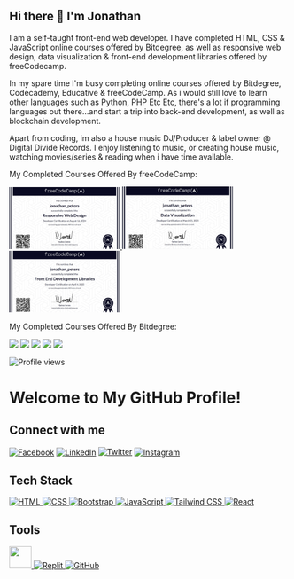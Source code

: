 ## Hi there 👋 I'm Jonathan 

I am a self-taught front-end web developer.
I have completed HTML, CSS & JavaScript online courses offered by Bitdegree, as well as responsive web design, data visualization & front-end development libraries offered by freeCodecamp.

In my spare time I'm busy completing online courses offered by Bitdegree, Codecademy, Educative & freeCodeCamp.
As i would still love to learn other languages such as Python, PHP Etc Etc, there's a lot if programming languages out there...and start a trip into back-end development, as well as blockchain development.

Apart from coding, im also a house music DJ/Producer & label owner @ Digital Divide Records. 
I enjoy listening to music, or creating house music, watching movies/series & reading when i have time available.

My Completed Courses Offered By freeCodeCamp:

<a href="https://www.freecodecamp.org/certification/Jonathan_Peters/responsive-web-design">
<img src="./free1.png" alt="Responsive Web Design" width="200"/>
</a>
<a href="https://www.freecodecamp.org/certification/Jonathan_Peters/data-visualization">
<img src="./free2.png" alt="Data Visualization" width="200"/>
</a>
<a href="https://www.freecodecamp.org/certification/Jonathan_Peters/front-end-development-libraries">
<img src="./free3.png" alt="front-end-development-libraries" width="200"/>
</a>



My Completed Courses Offered By Bitdegree:


<img src="https://github.com/user-attachments/assets/be514097-5b73-4f73-9cfd-6fe565a87d61" width="200">
<img src="https://github.com/user-attachments/assets/641b9e92-c5eb-4a91-b3d1-fbfd4e622231" width="200">
<img src="https://github.com/user-attachments/assets/bc45719d-3444-41c6-bba1-e30f079d1739" width="200">
<img src="https://github.com/user-attachments/assets/771d59b9-a1e5-432b-a1d7-e2e54699d87e" width="200">
<img src="https://github.com/user-attachments/assets/aae7c9a7-a0ef-4f8e-8621-92cc54d5934f" width="200">


![Profile views](https://komarev.com/ghpvc/?username=QMS85&color=blue)


# Welcome to My GitHub Profile!

## Connect with me

<p align="left">
  <a href="https://www.facebook.com/2jonathanpeters" target="blank"><img align="center" src="https://raw.githubusercontent.com/QMS85/icons/main/facebook.svg" alt="Facebook" height="30" width="30" /></a>
  <a href="https://linkedin.com/in/2jonathanpeters" target="blank"><img align="center" src="https://raw.githubusercontent.com/QMS85/icons/main/linkedin.svg" alt="LinkedIn" height="30" width="30" /></a>
  <a href="https://twitter.com/DJJonnas85" target="blank"> <img src="https://cdn.jsdelivr.net/gh/devicons/devicon@latest/icons/twitter/twitter-original.svg" alt="Twitter" height="30" width="30" /></a>
  <a href="https://instagram.com/yourusername" target="blank"><img align="center" src="https://raw.githubusercontent.com/QMS85/icons/main/instagram.svg" alt="Instagram" height="30" width="30" /></a>
</p>

## Tech Stack

<p align="left">
  <a href="https://developer.mozilla.org/en-US/docs/Web/HTML" target="_blank"> <img src="https://raw.githubusercontent.com/QMS85/icons/main/html5.svg" alt="HTML" width="40" height="40"/> </a>
  <a href="https://developer.mozilla.org/en-US/docs/Web/CSS" target="_blank"> <img src="https://raw.githubusercontent.com/QMS85/icons/main/css3.svg" alt="CSS" width="40" height="40"/> </a>
  <a href="https://getbootstrap.com" target="_blank"> <img src="https://raw.githubusercontent.com/QMS85/icons/main/bootstrap.svg" alt="Bootstrap" width="40" height="40"/> </a>
  <a href="https://developer.mozilla.org/en-US/docs/Web/JavaScript" target="_blank"> <img src="https://raw.githubusercontent.com/QMS85/icons/main/javascript.svg" alt="JavaScript" width="40" height="40"/> </a>
  <a href="https://tailwindcss.com/" target="_blank"> <img src="https://cdn.jsdelivr.net/gh/devicons/devicon@latest/icons/tailwindcss/tailwindcss-original-wordmark.svg" alt="Tailwind CSS" width="40" height="40"/> </a>
  <a href="https://reactjs.org/" target="_blank"> <img src="https://raw.githubusercontent.com/QMS85/icons/main/react.svg" alt="React" width="40" height="40"/> </a>
</p>

## Tools

<p align="left">
  <a href="https://code.visualstudio.com/" target="_blank"> <img src="https://cdn.jsdelivr.net/gh/devicons/devicon@latest/icons/vscode/vscode-original.svg" width="40" height="40"/> </a>
  <a href="https://replit.com/" target="_blank"> <img src="https://raw.githubusercontent.com/QMS85/icons/main/replit.svg" alt="Replit" width="40" height="40"/> </a>
  <a href="https://github.com/" target="_blank"> <img src="https://raw.githubusercontent.com/QMS85/icons/main/github.svg" alt="GitHub" width="40" height="40"/> </a>
</p>
